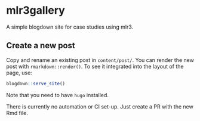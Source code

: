 # mlr3gallery

A simple blogdown site for case studies using mlr3.

## Create a new post

Copy and rename an existing post in `content/post/`.
You can render the new post with `rmarkdown::render()`.
To see it integrated into the layout of the page, use:
```r
blogdown::serve_site()
```

Note that you need to have `hugo` installed.

There is currently no automation or CI set-up. Just create a PR with the new Rmd file.
